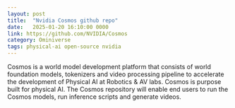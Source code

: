 ```yaml
---
layout: post
title:  "Nvidia Cosmos github repo"
date:   2025-01-20 16:10:00 0000
link: https://github.com/NVIDIA/Cosmos
category: Ominiverse
tags: physical-ai open-source nvidia
---
```


Cosmos is a world model development platform that consists of world foundation models, tokenizers and video processing pipeline to accelerate the development of Physical AI at Robotics & AV labs. Cosmos is purpose built for physical AI. The Cosmos repository will enable end users to run the Cosmos models, run inference scripts and generate videos.